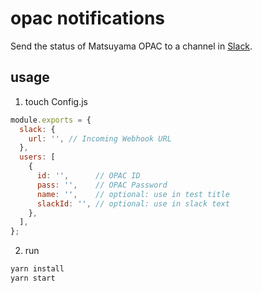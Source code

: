 # opac notifications
Send the status of Matsuyama OPAC to a channel in [Slack](https://slack.com).

## usage
1. touch Config.js
```javascript
module.exports = {
  slack: {
    url: '', // Incoming Webhook URL
  },
  users: [
    {
      id: '',      // OPAC ID
      pass: '',    // OPAC Password
      name: '',    // optional: use in test title
      slackId: '', // optional: use in slack text
    },
  ],
};
```

2. run
```bash
yarn install
yarn start
```
